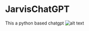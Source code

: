 # JarvisChatGPT
This a python based chatgpt 
![alt text](https://s.hdnux.com/photos/01/31/34/04/23445815/3/2300x0.jpg)
